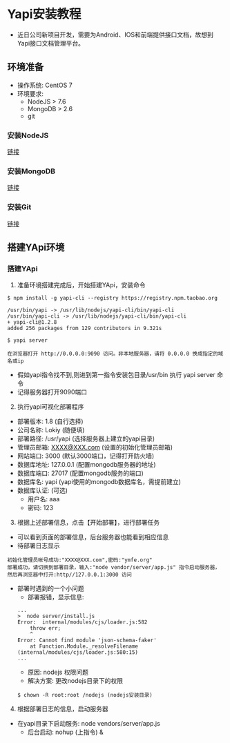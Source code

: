 # Yapi安装教程
* 近日公司新项目开发，需要为Android、IOS和前端提供接口文档，故想到Yapi接口文档管理平台。
## 环境准备
* 操作系统: CentOS 7
* 环境要求:
    + NodeJS > 7.6
    + MongoDB > 2.6
    + git
### 安装NodeJS
[链接](链接)
### 安装MongoDB
[链接](链接)
### 安装Git
[链接](链接)
## 搭建YApi环境
### 搭建YApi
1. 准备环境搭建完成后，开始搭建YApi，安装命令
```
$ npm install -g yapi-cli --registry https://registry.npm.taobao.org

/usr/bin/yapi -> /usr/lib/nodejs/yapi-cli/bin/yapi-cli
/usr/bin/yapi-cli -> /usr/lib/nodejs/yapi-cli/bin/yapi-cli
+ yapi-cli@1.2.8
added 256 packages from 129 contributors in 9.321s

$ yapi server

在浏览器打开 http://0.0.0.0:9090 访问。非本地服务器，请将 0.0.0.0 换成指定的域名或ip
```
* 假如yapi指令找不到,则进到第一指令安装包目录/usr/bin 执行 yapi server 命令
* 记得服务器打开9090端口
2. 执行yapi可视化部署程序
* 部署版本: 1.8 (自行选择)
* 公司名称: Lokiy (随便填)
* 部署路径: /usr/yapi (选择服务器上建立的yapi目录)
* 管理员邮箱: XXXX@XXX.com (设置的初始化管理员邮箱)
* 网站端口: 3000 (默认3000端口，记得打开防火墙)
* 数据库地址: 127.0.0.1 (配置mongodb服务器的地址)
* 数据库端口: 27017 (配置mongodb服务的端口)
* 数据库名: yapi (yapi使用的mongodb数据库名，需提前建立)
* 数据库认证: (可选)
    * 用户名: aaa
    * 密码: 123
3. 根据上述部署信息，点击【开始部署】，进行部署任务
* 可以看到页面的部署信息，后台服务器也能看到相应信息
* 待部署日志显示
```
初始化管理员帐号成功:"XXXX@XXX.com",密码:"ymfe.org"
部署成功，请切换到部署目录，输入:"node vendor/server/app.js" 指令启动服务器，然后再浏览器中打开:http//127.0.0.1:3000 访问 
```
* 部署时遇到的一个小问题
    * 部署报错，显示信息:
    ```
    ...
    >  node server/install.js
    Error:  internal/modules/cjs/loader.js:582
        throw err;
        ^
    Error: Cannot find module 'json-schema-faker'
        at Function.Module._resolveFilename (internal/modules/cjs/loader.js:580:15)
    ...
    ```
    * 原因: nodejs 权限问题
    * 解决方案: 更改nodejs目录下的权限
    ```
    $ chown -R root:root /nodejs (nodejs安装目录)
    ```
4. 根据部署日志的信息，启动服务器
* 在yapi目录下启动服务: node vendors/server/app.js
    * 后台启动: nohup (上指令) & 